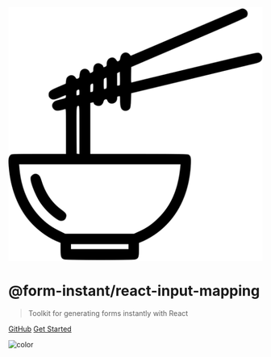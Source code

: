 <!-- _coverpage.md -->

![logo](_media/logo.svg)

# @form-instant/react-input-mapping

> Toolkit for generating forms instantly with React

[GitHub](https://github.com/leomerida15/form-instant-react-mapping)
[Get Started](#install)

<!-- background color -->
![color](#f8f9fa)
